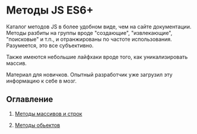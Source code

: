 # Методы JS ES6+ 

Каталог методов JS в более удобном виде, чем на сайте документации. Методы разбиты на группы вроде "создающие", "извлекающие", "поисковые" и т.п., и отранжированы по частоте использования. Разумеется, это все субъективно.

Также имеются небольшие лайфхаки вроде того, как уникализировать массив.

Материал для новичков. Опытный разработчик уже загрузил эту информацию к себе в мозг. 

## Оглавление
1. [Методы массивов и строк](https://github.com/NazimovDmitrii/JS-methods-and-tricks-catalog/wiki/%D0%9C%D0%B5%D1%82%D0%BE%D0%B4%D1%8B-%D0%BC%D0%B0%D1%81%D1%81%D0%B8%D0%B2%D0%BE%D0%B2-%D0%B8-%D1%81%D1%82%D1%80%D0%BE%D0%BA)

2. [Методы обьектов](https://github.com/NazimovDmitrii/JS-methods-and-tricks-catalog/wiki/%D0%9C%D0%B5%D1%82%D0%BE%D0%B4%D1%8B-%D0%BE%D0%B1%D1%8A%D0%B5%D0%BA%D1%82%D0%BE%D0%B2)

